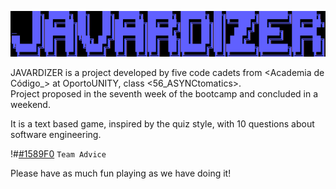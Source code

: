 ![alt text1][logo]

[logo]: READMEIMG/READMEIMG_Javardizer.png "Title Text"

JAVARDIZER is a project developed by five code cadets from <Academia de Código_> at OportoUNITY, class <56_ASYNCtomatics>.  
Project proposed in the seventh week of the bootcamp and concluded in a weekend.

It is a text based game, inspired by the quiz style, with 10 questions about software engineering.

!#[#1589F0](https://via.placeholder.com/15/1589F0/000000?text=+) `Team Advice`

Please have as much fun playing as we have doing it!

